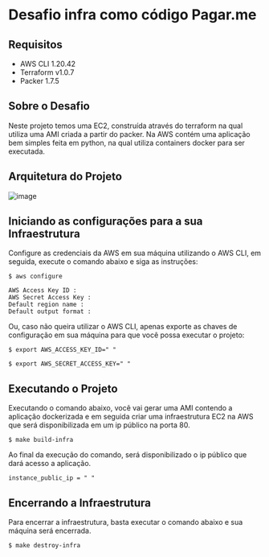 # Desafio infra como código Pagar.me

## Requisitos 
- AWS CLI 1.20.42
- Terraform v1.0.7
- Packer 1.7.5

## Sobre o Desafio
Neste projeto temos uma EC2, construída através do terraform na qual utiliza uma AMI criada a partir do packer. Na AWS contém uma aplicação bem simples feita em python, na qual utiliza containers docker para ser executada.

## Arquitetura do Projeto

![image](https://user-images.githubusercontent.com/37720085/135367187-068752ec-3246-4809-aa06-a52e0ed0c91c.png)

## Iniciando as configurações para a sua Infraestrutura
Configure as credenciais da AWS em sua máquina utilizando o AWS CLI, em seguida, execute o comando abaixo e siga as instruções:

~~~shell
$ aws configure
~~~
~~~shell
AWS Access Key ID : 
AWS Secret Access Key : 
Default region name : 
Default output format :
~~~

Ou, caso não queira utilizar o AWS CLI, apenas exporte as chaves de configuração em sua máquina para que você possa executar o projeto:

~~~shell
$ export AWS_ACCESS_KEY_ID=" "
~~~
~~~shell
$ export AWS_SECRET_ACCESS_KEY=" "
~~~

## Executando o Projeto
Executando o comando abaixo, você vai gerar uma AMI contendo a aplicação dockerizada e em seguida criar uma infraestrutura EC2 na AWS que será disponibilizada em um ip público na porta 80.

~~~shell
$ make build-infra
~~~

Ao final da execução do comando, será disponibilizado o ip público que dará acesso a aplicação.

~~~shell
instance_public_ip = " "
~~~

## Encerrando a Infraestrutura
Para encerrar a infraestrutura, basta executar o comando abaixo e sua máquina será encerrada.

~~~shell
$ make destroy-infra
~~~